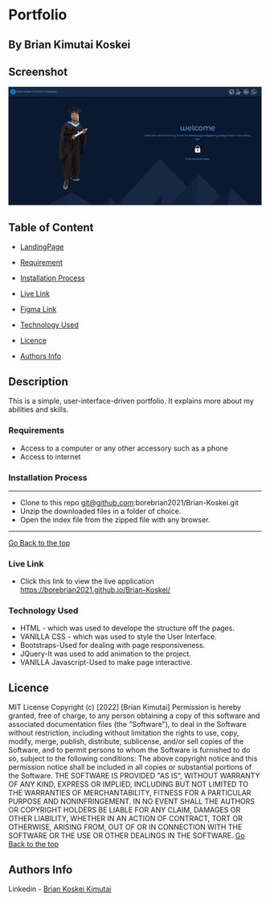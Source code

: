 # Portfolio
## By Brian Kimutai Koskei
## Screenshot
 ![image](./assets/images/portfoliopage.PNG)
 ## Table of Content
 - [LandingPage](#Landing-page)
 - [Requirement](#Requirements)

 - [Installation Process](#installation-Process)
 - [Live Link](#Live-Link)
 - [Figma Link](#Figma-Link)

 - [Technology  Used](#technology-Used)
 - [Licence](#licence)
 - [Authors Info](#Authors-Info)
 ## Description
 <p>This is a simple, user-interface-driven portfolio. It explains more about my abilities and skills.</p>





 ###  Requirements
 * Access to  a computer or any other accessory such as a phone
 * Access to internet
 
 ### Installation Process
 ****
* Clone to this repo git@github.com:borebrian2021/Brian-Koskei.git
* Unzip the downloaded files in a folder of choice.
* Open the index file from the zipped file with any browser.
 ****
 [Go Back to the top](#Screenshot)
### Live Link
- Click this link to view the live application https://borebrian2021.github.io/Brian-Koskei/
<!-- ### Figma Link
- Click this link to view the figma design of this project https://www.figma.com/file/MYat56ANGYAA2FQpkcapnx/Untitled?node-id=0%3A1 -->
### Technology  Used
* HTML - which was used to develope the structure off the pages.
* VANILLA CSS - which was used to style the User Interface.
* Bootstraps-Used for dealing with page responsiveness.
* JQuery-It was used to add animation to the project.
* VANILLA Javascript-Used to make page interactive.



## Licence
MIT License
Copyright (c) [2022] [Brian Kimutai]
Permission is hereby granted, free of charge, to any person obtaining a copy
of this software and associated documentation files (the "Software"), to deal
in the Software without restriction, including without limitation the rights
to use, copy, modify, merge, publish, distribute, sublicense, and/or sell
copies of the Software, and to permit persons to whom the Software is
furnished to do so, subject to the following conditions:
The above copyright notice and this permission notice shall be included in all
copies or substantial portions of the Software.
THE SOFTWARE IS PROVIDED "AS IS", WITHOUT WARRANTY OF ANY KIND, EXPRESS OR
IMPLIED, INCLUDING BUT NOT LIMITED TO THE WARRANTIES OF MERCHANTABILITY,
FITNESS FOR A PARTICULAR PURPOSE AND NONINFRINGEMENT. IN NO EVENT SHALL THE
AUTHORS OR COPYRIGHT HOLDERS BE LIABLE FOR ANY CLAIM, DAMAGES OR OTHER
LIABILITY, WHETHER IN AN ACTION OF CONTRACT, TORT OR OTHERWISE, ARISING FROM,
OUT OF OR IN CONNECTION WITH THE SOFTWARE OR THE USE OR OTHER DEALINGS IN THE
SOFTWARE.
[Go Back to the top](#Screenshot)
## Authors Info
Linkedin - [Brian Koskei Kimutai](https://www.linkedin.com/in/bore-brian-5655b814b/)